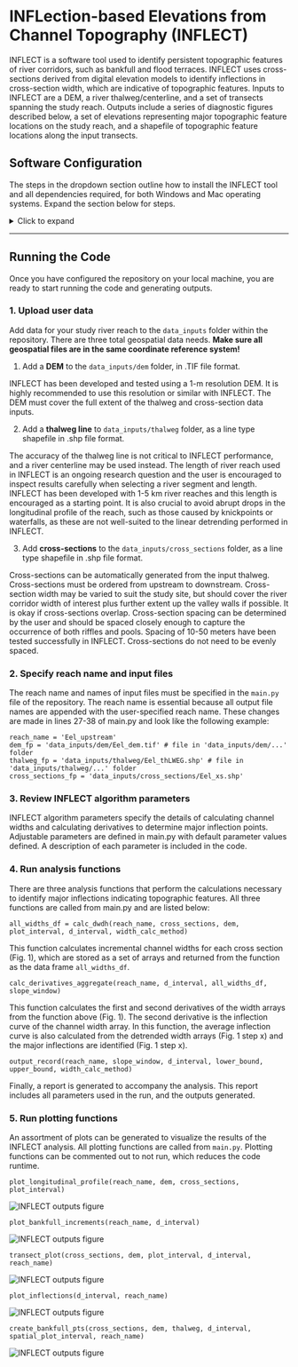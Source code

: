 # INFLection-based Elevations from Channel Topography (INFLECT)

INFLECT is a software tool used to identify persistent topographic features of river corridors, such as bankfull and flood terraces. INFLECT uses cross-sections derived from digital elevation models to identify inflections in cross-section width, which are indicative of topographic features. Inputs to INFLECT are a DEM, a river thalweg/centerline, and a set of transects spanning the study reach. Outputs include a series of diagnostic figures described below, a set of elevations representing major topographic feature locations on the study reach, and a shapefile of topographic feature locations along the input transects. 

## Software Configuration

The steps in the dropdown section outline how to install the INFLECT tool and all dependencies required, for both Windows and Mac operating systems. Expand the section below for steps.

<details>
  <summary>Click to expand</summary>

  ### 1. Install Python 3
  
  #### Windows
  
  1. Download the latest version of Python 3 from <python.org/downloads>
  2. Run the installer:
  - On the first screen, check “Add Python 3.x to PATH”.
  - Click Install Now.
  3. Verify the installation by opening Command Prompt (`Win + R`, type `cmd`) and running:
    ```
    python --version
    ```
  You should see a version starting with 3. (e.g., Python 3.12.1).
  
  #### Mac
  
  1. Open **Terminal**.
  2. Check if Python 3 is already installed:
  ```
  python --version
  ```
  - If you see `Python 3.x.x`, you’re good to go.
  - If not, install it using [Homebrew](https://brew.sh/) (recommended):
      ```
      brew install python
      ```
  3. Verify the installation:
     ```
     python3 --version
     ```
  
  ### 2. Clone the Repository
  
  In your command line (Command Prompt on Windows, Terminal on Mac):
  ```
  git clone https://github.com/noelle_patterson/INFLECT.git
  cd INFLECT
  ```
  
  ### 3. Create a Virtual Environment
  
  This step keeps dependencies organized.
  
  #### Windows
  ```
  python -m venv venv
  venv\Scripts\activate
  ```

  #### Mac
  ```
  python3 -m venv venv
  source venv/bin/activate
  ```
  
  ### 4. Install Dependencies
  
  Once the virtual environment is activated, install required packages:
  ```
  pip install -r requirements.txt
  ```
</details>

---  

## Running the Code

Once you have configured the repository on your local machine, you are ready to start running the code and generating outputs. 

### 1. Upload user data

Add data for your study river reach to the `data_inputs` folder within the repository. There are three total geospatial data needs. **Make sure all geospatial files are in the same coordinate reference system!**

1. Add a **DEM** to the `data_inputs/dem` folder, in .TIF file format.
   
INFLECT has been developed and tested using a 1-m resolution DEM. It is highly recommended to use this resolution or similar with INFLECT. The DEM must cover the full extent of the thalweg and cross-section data inputs. 

2. Add a **thalweg line** to `data_inputs/thalweg` folder, as a line type shapefile in .shp file format.

The accuracy of the thalweg line is not critical to INFLECT performance, and a river centerline may be used instead. The length of river reach used in INFLECT is an ongoing research question and the user is encouraged to inspect results carefully when selecting a river segment and length. INFLECT has been developed with 1-5 km river reaches and this length is encouraged as a starting point. It is also crucial to avoid abrupt drops in the longitudinal profile of the reach, such as those caused by knickpoints or waterfalls, as these are not well-suited to the linear detrending performed in INFLECT.

3. Add **cross-sections** to the `data_inputs/cross_sections` folder, as a line type shapefile in .shp file format.
  
Cross-sections can be automatically generated from the input thalweg. Cross-sections must be ordered from upstream to downstream. Cross-section width may be varied to suit the study site, but should cover the river corridor width of interest plus further extent up the valley walls if possible. It is okay if cross-sections overlap. Cross-section spacing can be determined by the user and should be spaced closely enough to capture the occurrence of both riffles and pools. Spacing of 10-50 meters have been tested successfully in INFLECT. Cross-sections do not need to be evenly spaced. 

### 2. Specify reach name and input files

The reach name and names of input files must be specified in the `main.py` file of the repository. The reach name is essential because all output file names are appended with the user-specified reach name. These changes are made in lines 27-38 of main.py and look like the following example:
```
reach_name = 'Eel_upstream'
dem_fp = 'data_inputs/dem/Eel_dem.tif' # file in 'data_inputs/dem/...' folder
thalweg_fp = 'data_inputs/thalweg/Eel_thLWEG.shp' # file in 'data_inputs/thalweg/...' folder
cross_sections_fp = 'data_inputs/cross_sections/Eel_xs.shp' 
```

### 3. Review INFLECT algorithm parameters

INFLECT algorithm parameters specify the details of calculating channel widths and calculating derivatives to determine major inflection points. Adjustable parameters are defined in main.py with default parameter values defined. A description of each parameter is included in the code. 

### 4. Run analysis functions

There are three analysis functions that perform the calculations necessary to identify major inflections indicating topographic features. All three functions are called from main.py and are listed below:

```
all_widths_df = calc_dwdh(reach_name, cross_sections, dem, plot_interval, d_interval, width_calc_method)
```
This function calculates incremental channel widths for each cross section (Fig. 1), which are stored as a set of arrays and returned from the function as the data frame `all_widths_df`. 

```
calc_derivatives_aggregate(reach_name, d_interval, all_widths_df, slope_window)
```
This function calculates the first and second derivatives of the width arrays from the function above (Fig. 1). The second derivative is the inflection curve of the channel width array. In this function, the average inflection curve is also calculated from the detrended width arrays (Fig. 1 step x) and the major inflections are identified (Fig. 1 step x). 

```
output_record(reach_name, slope_window, d_interval, lower_bound, upper_bound, width_calc_method)
```
Finally, a report is generated to accompany the analysis. This report includes all parameters used in the run, and the outputs generated.

### 5. Run plotting functions

An assortment of plots can be generated to visualize the results of the INFLECT analysis. All plotting functions are called from ```main.py```. Plotting functions can be commented out to not run, which reduces the code runtime. 

```
plot_longitudinal_profile(reach_name, dem, cross_sections, plot_interval)
```
![INFLECT outputs figure](images/Longitudinal_profile.png)
```
plot_bankfull_increments(reach_name, d_interval)
```
![INFLECT outputs figure](images/all_widths.jpeg)
```
transect_plot(cross_sections, dem, plot_interval, d_interval, reach_name)
```
![INFLECT outputs figure](images/bankfull_transect_10.jpeg)
```
plot_inflections(d_interval, reach_name)
```
![INFLECT outputs figure](images/inflections_all.jpeg)
```
create_bankfull_pts(cross_sections, dem, thalweg, d_interval, spatial_plot_interval, reach_name)
```
![INFLECT outputs figure](images/Leggett_fig.png)
